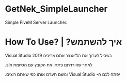 # GetNek_SimpleLauncher
Simple FiveM Server Launcher.

# How To Use? | ?איך להשתמש
Visual Studio 2019 בשביל לערוך את הל'אנצר אתם צריכים

.sln לאחר שהורדתם פתחו את הקובץ עם הסיומת

.ומשם תערכו אותו כפי שאתם רוצים Visual Studio -יפתח לכם ה
